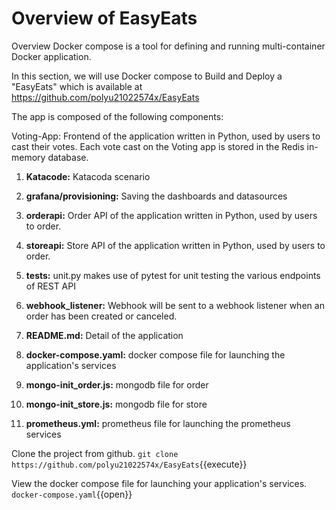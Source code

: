 # Overview of EasyEats

Overview
Docker compose is a tool for defining and running multi-container Docker application.

In this section, we will use Docker compose to Build and Deploy a "EasyEats" which is available at
https://github.com/polyu21022574x/EasyEats

The app is composed of the following components:

Voting-App: Frontend of the application written in Python, used by users to cast their votes. Each vote cast on the Voting app is stored in the Redis in-memory database.

1. **Katacode:** Katacoda scenario

2. **grafana/provisioning:** Saving the dashboards and datasources

3. **orderapi:** Order API of the application written in Python, used by users to order.

4. **storeapi:** Store API of the application written in Python, used by users to order.

5. **tests:** unit.py makes use of pytest for unit testing the various endpoints of REST API

6. **webhook_listener:** Webhook will be sent to a webhook listener when an order has been created or canceled.

7. **README.md:** Detail of the application

8. **docker-compose.yaml:** docker compose file for launching the application's services

9. **mongo-init_order.js:** mongodb file for order

10. **mongo-init_store.js:** mongodb file for store

11. **prometheus.yml:** prometheus file for launching the prometheus services


Clone the project from github.
`git clone https://github.com/polyu21022574x/EasyEats`{{execute}}

View the docker compose file for launching your application's services.
`docker-compose.yaml`{{open}}